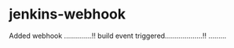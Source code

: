 # jenkins-webhook
Added webhook ..............!!
build event triggered...................!!
.........
